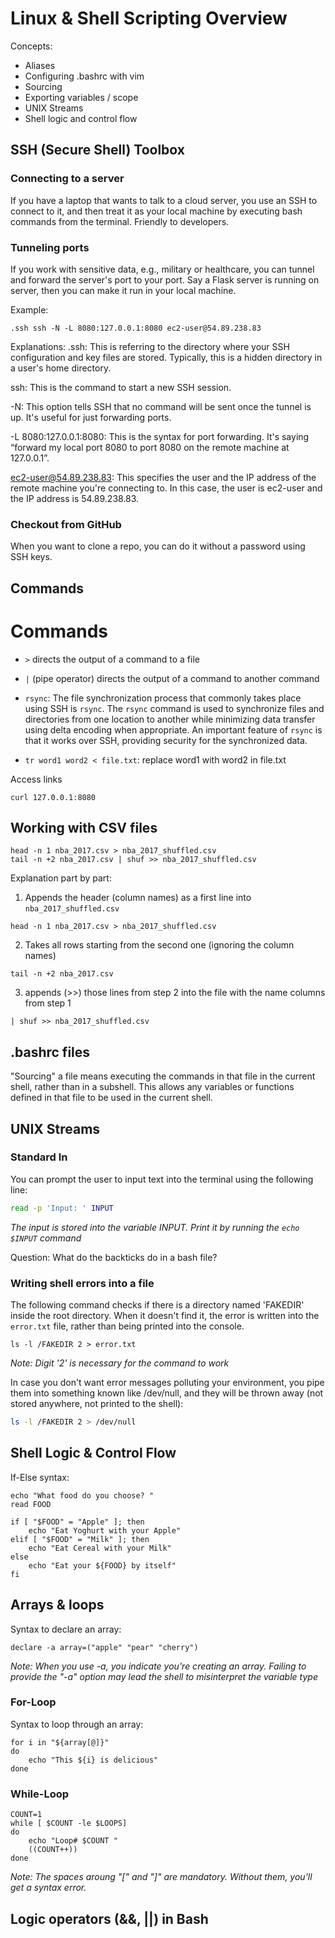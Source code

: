 # Linux & Shell Scripting Overview

Concepts:
* Aliases
* Configuring .bashrc with vim
* Sourcing
* Exporting variables / scope
* UNIX Streams
* Shell logic and control flow

## SSH (Secure Shell) Toolbox
### Connecting to a server
If you have a laptop that wants to talk to a cloud server, you use an SSH to connect to it, and then treat it as your local machine by executing bash commands from the terminal. Friendly to developers.

### Tunneling ports
If you work with sensitive data, e.g., military or healthcare, you can tunnel and forward the server's port to your port. Say a Flask server is running on server, then you can make it run in your local machine.

Example:

```shell
.ssh ssh -N -L 8080:127.0.0.1:8080 ec2-user@54.89.238.83
```

Explanations:
.ssh: This is referring to the directory where your SSH configuration and key files are stored. Typically, this is a hidden directory in a user's home directory.

ssh: This is the command to start a new SSH session.

-N: This option tells SSH that no command will be sent once the tunnel is up. It's useful for just forwarding ports.

-L 8080:127.0.0.1:8080: This is the syntax for port forwarding. It's saying “forward my local port 8080 to port 8080 on the remote machine at 127.0.0.1”.

ec2-user@54.89.238.83: This specifies the user and the IP address of the remote machine you're connecting to. In this case, the user is ec2-user and the IP address is 54.89.238.83.

### Checkout from GitHub
When you want to clone a repo, you can do it without a password using SSH keys.


## Commands
# Commands
* `>` directs the output of a command to a file
* `|` (pipe operator) directs the output of a command to another command

* `rsync`: The file synchronization process that commonly takes place using SSH is `rsync`. The `rsync` command is used to synchronize files and directories from one location to another while minimizing data transfer using delta encoding when appropriate. An important feature of `rsync` is that it works over SSH, providing security for the synchronized data.

* `tr word1 word2 < file.txt`: replace word1 with word2 in file.txt

Access links
```shell
curl 127.0.0.1:8080
```

## Working with CSV files 
```shell
head -n 1 nba_2017.csv > nba_2017_shuffled.csv
tail -n +2 nba_2017.csv | shuf >> nba_2017_shuffled.csv
```

Explanation part by part:
1. Appends the header (column names) as a first line into `nba_2017_shuffled.csv`
```shell
head -n 1 nba_2017.csv > nba_2017_shuffled.csv
```
2. Takes all rows starting from the second one (ignoring the column names)
```shell
tail -n +2 nba_2017.csv
```
3. appends (>>) those lines from step 2 into the file with the name columns from step 1
```shell
| shuf >> nba_2017_shuffled.csv
```


## .bashrc files
"Sourcing" a file means executing the commands in that file in the current shell, rather than in a subshell. This allows any variables or functions defined in that file to be used in the current shell.


## UNIX Streams

### Standard In
You can prompt the user to input text into the terminal using the following line:
```bash
read -p 'Input: ' INPUT
```
_The input is stored into the variable INPUT. Print it by running the `echo $INPUT` command_

Question: What do the backticks do in a bash file?

### Writing shell errors into a file
The following command checks if there is a directory named 'FAKEDIR' inside the root directory. When it doesn't find it, the error is written into the `error.txt` file, rather than being printed into the console. 
```shell
ls -l /FAKEDIR 2 > error.txt
```
_Note: Digit '2' is necessary for the command to work_

In case you don't want error messages polluting your environment, you pipe them into something known like /dev/null, and they will be thrown away (not stored anywhere, not printed to the shell):
```bash
ls -l /FAKEDIR 2 > /dev/null
```

## Shell Logic & Control Flow
If-Else syntax: 
```shell
echo "What food do you choose? "
read FOOD

if [ "$FOOD" = "Apple" ]; then
	echo "Eat Yoghurt with your Apple"
elif [ "$FOOD" = "Milk" ]; then
	echo "Eat Cereal with your Milk"
else
	echo "Eat your ${FOOD} by itself"
fi
```

## Arrays & loops
Syntax to declare an array:
```shell
declare -a array=("apple" "pear" "cherry")
```
_Note: When you use -a, you indicate you're creating an array. Failing to provide the "-a" option may lead the shell to misinterpret the variable type_


### For-Loop
Syntax to loop through an array:
```shell
for i in "${array[@]}"
do
    echo "This ${i} is delicious"
done

```

### While-Loop
```shell
COUNT=1
while [ $COUNT -le $LOOPS]
do
    echo "Loop# $COUNT "
    ((COUNT++))
done
```
_Note: The spaces aroung "[" and "]" are mandatory. Without them, you'll get a syntax error._


## Logic operators (&&, ||) in Bash

